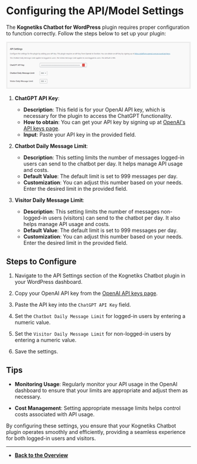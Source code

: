 # Configuring the API/Model Settings

The **Kognetiks Chatbot for WordPress** plugin requires proper configuration to function correctly. Follow the steps below to set up your plugin:

![API Settings](api-settings.png)

1. **ChatGPT API Key**:
   - **Description**: This field is for your OpenAI API key, which is necessary for the plugin to access the ChatGPT functionality.
   - **How to obtain**: You can get your API key by signing up at [OpenAI's API keys page](https://platform.openai.com/account/api-keys).
   - **Input**: Paste your API key in the provided field.

2. **Chatbot Daily Message Limit**:
   - **Description**: This setting limits the number of messages logged-in users can send to the chatbot per day. It helps manage API usage and costs.
   - **Default Value**: The default limit is set to 999 messages per day.
   - **Customization**: You can adjust this number based on your needs. Enter the desired limit in the provided field.

3. **Visitor Daily Message Limit**:
   - **Description**: This setting limits the number of messages non-logged-in users (visitors) can send to the chatbot per day. It also helps manage API usage and costs.
   - **Default Value**: The default limit is set to 999 messages per day.
   - **Customization**: You can adjust this number based on your needs. Enter the desired limit in the provided field.

## Steps to Configure

1. Navigate to the API Settings section of the Kognetiks Chatbot plugin in your WordPress dashboard.

2. Copy your OpenAI API key from the [OpenAI API keys page](https://platform.openai.com/account/api-keys).

3. Paste the API key into the `ChatGPT API Key` field.

4. Set the `Chatbot Daily Message Limit` for logged-in users by entering a numeric value.

5. Set the `Visitor Daily Message Limit` for non-logged-in users by entering a numeric value.

6. Save the settings.

## Tips

- **Monitoring Usage**: Regularly monitor your API usage in the OpenAI dashboard to ensure that your limits are appropriate and adjust them as necessary.

- **Cost Management**: Setting appropriate message limits helps control costs associated with API usage.

By configuring these settings, you ensure that your Kognetiks Chatbot plugin operates smoothly and efficiently, providing a seamless experience for both logged-in users and visitors.

---

- **[Back to the Overview](/overview.md)**
